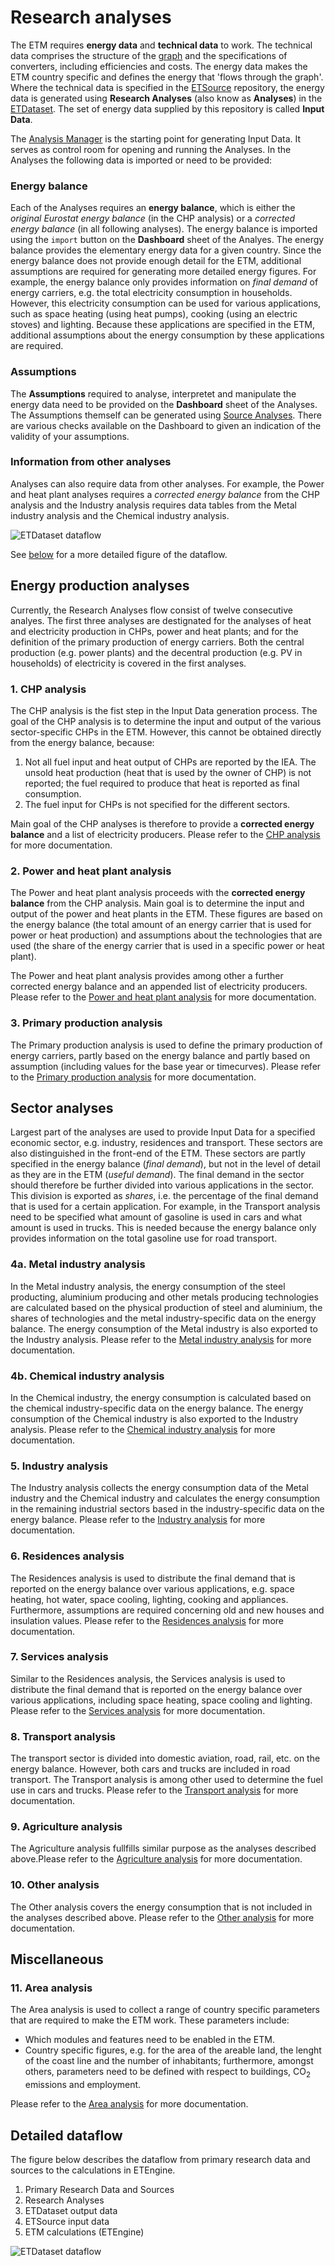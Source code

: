 # Research analyses

The ETM requires **energy data** and **technical data** to work. The technical data comprises the structure of the [graph](https://github.com/quintel/documentation#the-energy-calculation) and the specifications of converters, including efficiencies and costs. The energy data makes the ETM country specific and defines the energy that 'flows through the graph'. Where the technical data is specified in the [ETSource](https://github.com/quintel/etsource) repository, the energy data is generated using **Research Analyses** (also know as **Analyses**) in the [ETDataset](https://github.com/quintel/etdataset). The set of energy data supplied by this repository is called **Input Data**.

The [Analysis Manager](../analysis_manager.xlsx) is the starting point for generating Input Data. It serves as control room for opening and running the Analyses. In the Analyses the following data is imported or need to be provided:


### Energy balance

Each of the Analyses requires an **energy balance**, which is either the *original Eurostat energy balance* (in the CHP analysis) or a *corrected energy balance* (in all following analyses). The energy balance is imported using the `import` button on the **Dashboard** sheet of the Analyes.
The energy balance provides the elementary energy data for a given country. Since the energy balance does not provide enough detail for the ETM, additional assumptions are required for generating more detailed energy figures.
For example, the energy balance only provides information on *final demand* of energy carriers, e.g. the total electricity consumption in households. However, this electricity consumption can be used for various applications, such as space heating (using heat pumps), cooking (using an electric stoves) and lighting. Because these applications are specified in the ETM, additional assumptions about the energy consumption by these applications are required.


### Assumptions

The **Assumptions** required to analyse, interpretet and manipulate the energy data need to be provided on the **Dashboard** sheet of the Analyses. The Assumptions themself can be generated using [Source Analyses](../source_analyses). There are various checks available on the Dashboard to given an indication of the validity of your assumptions.


### Information from other analyses

Analyses can also require data from other analyses. For example, the Power and heat plant analyses requires a *corrected energy balance* from the CHP analysis and the Industry analysis requires data tables from the Metal industry analysis and the Chemical industry analysis.

![ETDataset dataflow](../documentation/dataflow.png)

See [below](#detailed-below) for a more detailed figure of the dataflow.


## Energy production analyses

Currently, the Research Analyses flow consist of twelve consecutive analyes. The first three analyses are destignated for the analyses of heat and electricity production in CHPs, power and heat plants; and for the definition of the primary production of energy carriers. Both the central production (e.g. power plants) and the decentral production (e.g. PV in households) of electricity is covered in the first analyses.


### 1. CHP analysis

The CHP analysis is the fist step in the Input Data generation process. The goal of the CHP analysis is to determine the input and output of the various sector-specific CHPs in the ETM. However, this cannot be obtained directly from the energy balance, because:

1. Not all fuel input and heat output of CHPs are reported by the IEA. The unsold heat production (heat that is used by the owner of CHP) is not reported; the fuel required to produce that heat is reported as final consumption.
2. The fuel input for CHPs is not specified for the different sectors.

Main goal of the CHP analyses is therefore to provide a **corrected energy balance** and a list of electricity producers. Please refer to the [CHP analysis](1_chp_analysis.xlsx) for more documentation.

<!-- Additional documentation is available for internal use on `~/Dropbox/Quintel/Projects/Restructure Research Dataset/Etdataset/Research Analyses/analyses/1_chp/Documentation/20130917 Documentation CHP analysis.docx`. -->


### 2. Power and heat plant analysis

The Power and heat plant analysis proceeds with the **corrected energy balance** from the CHP analysis. Main goal is to determine the input and output of the power and heat plants in the ETM. These figures are based on the energy balance (the total amount of an energy carrier that is used for power or heat production) and assumptions about the technologies that are used (the share of the energy carrier that is used in a specific power or heat plant).

The Power and heat plant analysis provides among other a further corrected energy balance and an appended list of electricity producers. Please refer to the [Power and heat plant analysis](2_power_and_heat_plant.xlsx) for more documentation.

<!-- Additional documentation is available for internal use on `~/Dropbox/Quintel/Projects/Restructure Research Dataset/Etdataset/Research Analyses/analyses/2_power_and_heat_plant/Documentation/20130830 Documentation Power and heat plant analysis.docx`. -->


### 3. Primary production analysis

The Primary production analysis is used to define the primary production of energy carriers, partly based on the energy balance and partly based on assumption (including values for the base year or timecurves). Please refer to the [Primary production analysis](3_primary_production_analysis.xlsx) for more documentation.


## Sector analyses

Largest part of the analyses are used to provide Input Data for a specified economic sector, e.g. industry, residences and transport. These sectors are also distinguished in the front-end of the ETM. These sectors are partly specified in the energy balance (*final demand*), but not in the level of detail as they are in the ETM (*useful demand*). The final demand in the sector should therefore be further divided into various applications in the sector. This division is exported as *shares*, i.e. the percentage of the final demand that is used for a certain application. For example, in the Transport analysis need to be specified what amount of gasoline is used in cars and what amount is used in trucks. This is needed because the energy balance only provides information on the total gasoline use for road transport.


### 4a. Metal industry analysis

In the Metal industry analysis, the energy consumption of the steel producting, aluminium producing and other metals producing technologies are calculated based on the physical production of steel and aluminium, the shares of technologies and the metal industry-specific data on the energy balance. The energy consumption of the Metal industry is also exported to the Industry analysis. Please refer to the [Metal industry analysis](4a_metal_industry_analysis.xlsx) for more documentation.


### 4b. Chemical industry analysis

In the Chemical industry, the energy consumption is calculated based on the chemical industry-specific data on the energy balance. The energy consumption of the Chemical industry is also exported to the Industry analysis. Please refer to the [Chemical industry analysis](4b_chemical_industry_analysis.xlsx) for more documentation.


### 5. Industry analysis

The Industry analysis collects the energy consumption data of the Metal industry and the Chemical industry and calculates the energy consumption in the remaining industrial sectors based in the industry-specific data on the energy balance. Please refer to the [Industry analysis](5_industry_analysis.xlsx) for more documentation.


### 6. Residences analysis

The Residences analysis is used to distribute the final demand that is reported on the energy balance over various applications, e.g. space heating, hot water, space cooling, lighting, cooking and appliances. Furthermore, assumptions are required concerning old and new houses and insulation values. Please refer to the [Residences analysis](6_residences_analysis.xlsx) for more documentation.


### 7. Services analysis

Similar to the Residences analysis, the Services analysis is used to distribute the final demand that is reported on the energy balance over various applications, including space heating, space cooling and lighting. Please refer to the [Services analysis](7_services_analysis.xlsx) for more documentation.


### 8. Transport analysis

The transport sector is divided into domestic aviation, road, rail, etc. on the energy balance. However, both cars and trucks are included in road transport. The Transport analysis is among other used to determine the fuel use in cars and trucks. Please refer to the [Transport analysis](8_transport_analysis.xlsx) for more documentation.


### 9. Agriculture analysis

The Agriculture analysis fullfills similar purpose as the analyses described above.Please refer to the [Agriculture analysis](9_agriculture_analysis.xlsx) for more documentation.


### 10. Other analysis

The Other analysis covers the energy consumption that is not included in the analyses described above. Please refer to the [Other analysis](10_other_analysis.xlsx) for more documentation.


## Miscellaneous

### 11. Area analysis

The Area analysis is used to collect a range of country specific parameters that are required to make the ETM work. These parameters include:

- Which modules and features need to be enabled in the ETM.
- Country specific figures, e.g. for the area of the areable land, the lenght of the coast line and the number of inhabitants; furthermore, amongst others, parameters need to be defined with respect to buildings, CO<sub>2</sub> emissions and employment.

Please refer to the [Area analysis](11_area_analysis.xlsx) for more documentation.


## Detailed dataflow

The figure below describes the dataflow from primary research data and sources to the calculations in ETEngine.

1. Primary Research Data and Sources
2. Research Analyses
3. ETDataset output data
4. ETSource input data
5. ETM calculations (ETEngine)

![ETDataset dataflow](../documentation/dataflow_detailed.png)